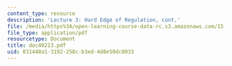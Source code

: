 ```yaml
---
content_type: resource
description: 'Lecture 3: Hard Edge of Regulation, cont.'
file: /media/https%3A/open-learning-course-data-rc.s3.amazonaws.com/15-615-law-for-the-entrepreneur-and-manager-spring-2003/031440a13192258cb3ed4d8e50dc8033_doc40213.pdf
file_type: application/pdf
resourcetype: Document
title: doc40213.pdf
uid: 031440a1-3192-258c-b3ed-4d8e50dc8033
---
```

